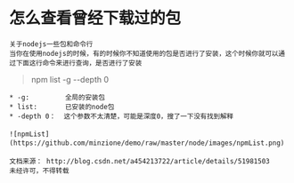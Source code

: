 
#   怎么查看曾经下载过的包
    关于nodejs一些包和命令行
    当你在使用nodejs的时候，有的时候你不知道使用的包是否进行了安装，这个时候你就可以通过下面这行命令来进行查询，是否进行了安装
>   npm list -g --depth 0

    * -g:         全局的安装包
    * list:       已安装的node包
    * -depth 0：  这个参数不太清楚，可能是深度0，搜了一下没有找到解释

    ![npmList](https://github.com/minzione/demo/raw/master/node/images/npmList.png)

    文档来源： http://blog.csdn.net/a454213722/article/details/51981503
    未经许可，不得转载